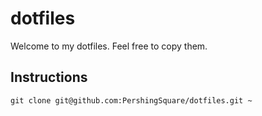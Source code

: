 # dotfiles
Welcome to my dotfiles. Feel free to copy them.

## Instructions
```
git clone git@github.com:PershingSquare/dotfiles.git ~
```
